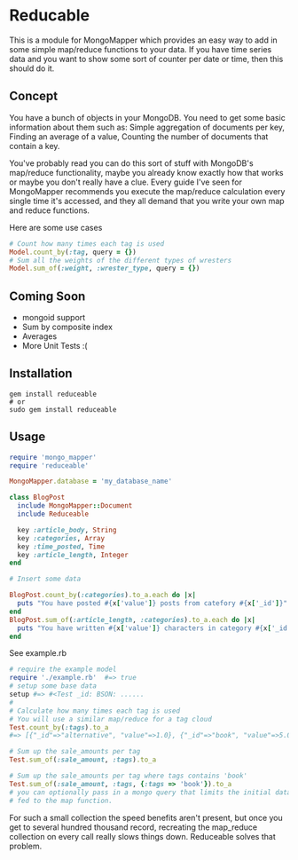 Reducable
=========

This is a module for MongoMapper which provides an easy way to add in some simple 
map/reduce functions to your data. If you have time series data and you want to show
some sort of counter per date or time, then this should do it.

Concept
-------
You have a bunch of objects in your MongoDB. You need to get some basic information
about them such as:
Simple aggregation of documents per key,
Finding an average of a value,
Counting the number of documents that contain a key.

You've probably read you can do this sort of stuff with MongoDB's map/reduce
functionality, maybe you already know exactly how that works or maybe you don't
really have a clue. Every guide I've seen for MongoMapper recommends you execute
the map/reduce calculation every single time it's accessed, and they all demand
that you write your own map and reduce functions.

Here are some use cases

```ruby
# Count how many times each tag is used
Model.count_by(:tag, query = {})
# Sum all the weights of the different types of wresters 
Model.sum_of(:weight, :wrester_type, query = {})
```

Coming Soon
----------
+ mongoid support
+ Sum by composite index
+ Averages
+ More Unit Tests :(

Installation
------------
```
gem install reduceable
# or
sudo gem install reduceable
```

Usage
-----
```ruby
require 'mongo_mapper'
require 'reduceable'

MongoMapper.database = 'my_database_name'

class BlogPost
  include MongoMapper::Document
  include Reduceable

  key :article_body, String
  key :categories, Array
  key :time_posted, Time
  key :article_length, Integer
end

# Insert some data

BlogPost.count_by(:categories).to_a.each do |x| 
  puts "You have posted #{x['value']} posts from catefory #{x['_id']}"
end
BlogPost.sum_of(:article_length, :categories).to_a.each do |x|
  puts "You have written #{x['value']} characters in category #{x['_id']}"
end
```

See example.rb

```ruby
# require the example model
require './example.rb'  #=> true
# setup some base data
setup #=> #<Test _id: BSON: ...... 
#
# Calculate how many times each tag is used
# You will use a similar map/reduce for a tag cloud
Test.count_by(:tags).to_a
#=> [{"_id"=>"alternative", "value"=>1.0}, {"_id"=>"book", "value"=>5.0}, {"_id"=>"classical", "value"=>1.0}, {"_id"=>"fantasy", "value"=>2.0}, {"_id"=>"fiction", "value"=>2.0}, {"_id"=>"music", "value"=>4.0}, {"_id"=>"non-fiction", "value"=>1.0}, {"_id"=>"pop", "value"=>1.0}, {"_id"=>"rock", "value"=>1.0}]

# Sum up the sale_amounts per tag
Test.sum_of(:sale_amount, :tags).to_a

# Sum up the sale_amounts per tag where tags contains 'book'
Test.sum_of(:sale_amount, :tags, {:tags => 'book'}).to_a
# you can optionally pass in a mongo query that limits the initial dataset being
# fed to the map function.
```

For such a small collection the speed benefits aren't present, but once you get to
several hundred thousand record, recreating the map_reduce collection on every call 
really slows things down. Reduceable solves that problem.

